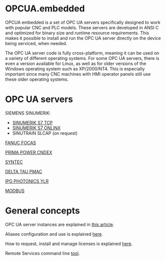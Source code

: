 # OPCUA.embedded

OPCUA embedded is a set of OPC UA servers specifically designed to work with popular CNC and PLC models. These servers are developed in ANSI C and optimized for binary size and runtime resource requirements. This makes it possible to install and run the OPC UA server directly on the device being serviced, when needed.

The OPC UA server code is fully cross-platform, meaning it can be used on a variety of different operating systems. For some OPC UA servers, there is even a version available for Linux, as well as for older versions of the Windows operating system such as XP/2000/NT4. This is especially important since many CNC machines with HMI operator panels still use these older operating systems.

# OPC UA servers

SIEMENS SINUMERIK:
* [SINUMERIK S7 TCP](../../wiki/SINUMERIK-S7-TCP)
* [SINUMERIK S7 ONLINX](../../wiki/SINUMERIK-S7-ONLINX)
* SINUTRAIN SLCAP (on request)

[FANUC FOCAS](../../wiki/FANUC-FOCAS)

[PRIMA POWER CNDEX](../../wiki/CNDEX)

[SYNTEC](../../wiki/SYNTEC)

[DELTA TAU PMAC](../../wiki/DELTA-TAU-PMAC)

[IPG PHOTONICS YLR](../../wiki/IPG-PHOTONICS-YLR)

[MODBUS](../../wiki/MODBUS)

# General concepts

OPC UA server instances are explained in [this article](../../wiki/Instances).

Aliases configuration and use is explained [here](../../wiki/Aliases).

How to request, install and manage licenses is explained [here](../../wiki/Licensing).

Remote Services command line [tool](../../wiki/RS-tool).
